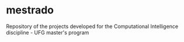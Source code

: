 # mestrado
Repository of the projects developed for the Computational Intelligence discipline - UFG master's program
